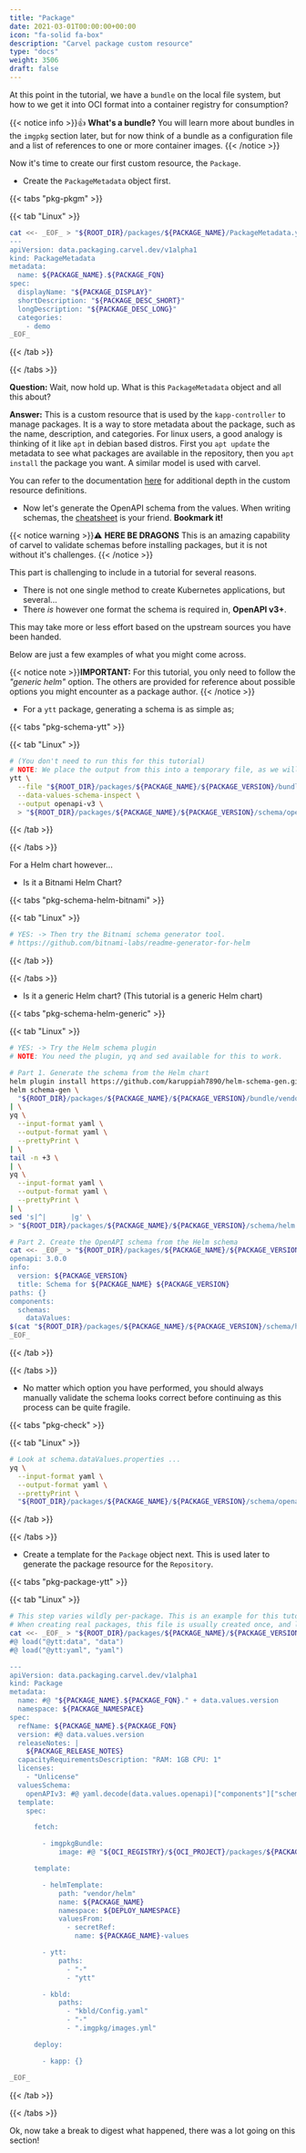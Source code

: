 ```yaml
---
title: "Package"
date: 2021-03-01T00:00:00+00:00
icon: "fa-solid fa-box"
description: "Carvel package custom resource"
type: "docs"
weight: 3506
draft: false
---
```


At this point in the tutorial, we have a `bundle` on the local file system, but how to we get it into OCI format into a container registry for consumption?

{{< notice info >}}👍 **What's a bundle?** You will learn more about bundles in the `imgpkg` section later, but for now think of a bundle as a configuration file and a list of references to one or more container images.
{{< /notice >}}

Now it's time to create our first custom resource, the `Package`.

- Create the `PackageMetadata` object first.

{{< tabs "pkg-pkgm" >}}

{{< tab "Linux" >}}

```bash
cat <<- _EOF_ > "${ROOT_DIR}/packages/${PACKAGE_NAME}/PackageMetadata.yaml"
---
apiVersion: data.packaging.carvel.dev/v1alpha1
kind: PackageMetadata
metadata:
  name: ${PACKAGE_NAME}.${PACKAGE_FQN}
spec:
  displayName: "${PACKAGE_DISPLAY}"
  shortDescription: "${PACKAGE_DESC_SHORT}"
  longDescription: "${PACKAGE_DESC_LONG}"
  categories:
    - demo
_EOF_
```

{{< /tab >}}

{{< /tabs >}}

**Question:** Wait, now hold up. What is this `PackageMetadata` object and all this about?

**Answer:** This is a custom resource that is used by the `kapp-controller` to manage packages. It is a way to store metadata about the package, such as the name, description, and categories. For linux users, a good analogy is thinking of it like `apt` in debian based distros. First you `apt update` the metadata to see what packages are available in the repository, then you `apt install` the package you want. A similar model is used with carvel.

You can refer to the documentation [here](https://carvel.dev/kapp-controller/docs/v0.46.0/packaging/) for additional depth in the custom resource definitions.

- Now let's generate the OpenAPI schema from the values. When writing schemas, the [cheatsheet](https://carvel.dev/ytt/docs/develop/schema-validations-cheat-sheet/) is your friend. **Bookmark it!**

{{< notice warning >}}⚠️ **HERE BE DRAGONS** This is an amazing capability of carvel to validate schemas before installing packages, but it is not without it's challenges.
{{< /notice >}}

This part is challenging to include in a tutorial for several reasons.

- There is not one single method to create Kubernetes applications, but several...
- There _is_ however one format the schema is required in, **OpenAPI v3+**.

This may take more or less effort based on the upstream sources you have been handed.

Below are just a few examples of what you might come across.

{{< notice note >}}**IMPORTANT:** For this tutorial, you only need to follow the _"generic helm"_ option. The others are provided for reference about possible options you might encounter as a package author.
{{< /notice >}}

- For a `ytt` package, generating a schema is as simple as;

{{< tabs "pkg-schema-ytt" >}}

{{< tab "Linux" >}}

```bash
# (You don't need to run this for this tutorial)
# NOTE: We place the output from this into a temporary file, as we will use it later.
ytt \
  --file "${ROOT_DIR}/packages/${PACKAGE_NAME}/${PACKAGE_VERSION}/bundle/ytt/schema.yaml" \
  --data-values-schema-inspect \
  --output openapi-v3 \
  > "${ROOT_DIR}/packages/${PACKAGE_NAME}/${PACKAGE_VERSION}/schema/openapi.yaml"
```

{{< /tab >}}

{{< /tabs >}}

For a Helm chart however...

- Is it a Bitnami Helm Chart?

{{< tabs "pkg-schema-helm-bitnami" >}}

{{< tab "Linux" >}}

```bash
# YES: -> Then try the Bitnami schema generator tool.
# https://github.com/bitnami-labs/readme-generator-for-helm
```

{{< /tab >}}

{{< /tabs >}}

- Is it a generic Helm chart? (This tutorial is a generic Helm chart)

{{< tabs "pkg-schema-helm-generic" >}}

{{< tab "Linux" >}}

```bash
# YES: -> Try the Helm schema plugin
# NOTE: You need the plugin, yq and sed available for this to work.

# Part 1. Generate the schema from the Helm chart
helm plugin install https://github.com/karuppiah7890/helm-schema-gen.git
helm schema-gen \
  "${ROOT_DIR}/packages/${PACKAGE_NAME}/${PACKAGE_VERSION}/bundle/vendor/helm/values.yaml" \
| \
yq \
  --input-format yaml \
  --output-format yaml \
  --prettyPrint \
| \
tail -n +3 \
| \
yq \
  --input-format yaml \
  --output-format yaml \
  --prettyPrint \
| \
sed 's|^|      |g' \
> "${ROOT_DIR}/packages/${PACKAGE_NAME}/${PACKAGE_VERSION}/schema/helm.yaml"

# Part 2. Create the OpenAPI schema from the Helm schema
cat <<- _EOF_ > "${ROOT_DIR}/packages/${PACKAGE_NAME}/${PACKAGE_VERSION}/schema/openapi.yaml"
openapi: 3.0.0
info:
  version: ${PACKAGE_VERSION}
  title: Schema for ${PACKAGE_NAME} ${PACKAGE_VERSION}
paths: {}
components:
  schemas:
    dataValues:
$(cat "${ROOT_DIR}/packages/${PACKAGE_NAME}/${PACKAGE_VERSION}/schema/helm.yaml")
_EOF_
```

{{< /tab >}}

{{< /tabs >}}

- No matter which option you have performed, you should always manually validate the schema looks correct before continuing as this process can be quite fragile.

{{< tabs "pkg-check" >}}

{{< tab "Linux" >}}

```bash
# Look at schema.dataValues.properties ...
yq \
  --input-format yaml \
  --output-format yaml \
  --prettyPrint \
  "${ROOT_DIR}/packages/${PACKAGE_NAME}/${PACKAGE_VERSION}/schema/openapi.yaml"
```

{{< /tab >}}

{{< /tabs >}}

- Create a template for the `Package` object next. This is used later to generate the package resource for the `Repository`.

{{< tabs "pkg-package-ytt" >}}

{{< tab "Linux" >}}

```bash
# This step varies wildly per-package. This is an example for this tutorial.
# When creating real packages, this file is usually created once, and lasts for the lifetime of the package.
cat <<- _EOF_ > "${ROOT_DIR}/packages/${PACKAGE_NAME}/${PACKAGE_VERSION}/templates/Package.yaml"
#@ load("@ytt:data", "data")
#@ load("@ytt:yaml", "yaml")

---
apiVersion: data.packaging.carvel.dev/v1alpha1
kind: Package
metadata:
  name: #@ "${PACKAGE_NAME}.${PACKAGE_FQN}." + data.values.version
  namespace: ${PACKAGE_NAMESPACE}
spec:
  refName: ${PACKAGE_NAME}.${PACKAGE_FQN}
  version: #@ data.values.version
  releaseNotes: |
    ${PACKAGE_RELEASE_NOTES}
  capacityRequirementsDescription: "RAM: 1GB CPU: 1"
  licenses:
    - "Unlicense"
  valuesSchema:
    openAPIv3: #@ yaml.decode(data.values.openapi)["components"]["schemas"]["dataValues"]
  template:
    spec:

      fetch:

        - imgpkgBundle:
            image: #@ "${OCI_REGISTRY}/${OCI_PROJECT}/packages/${PACKAGE_NAME}:" + data.values.version

      template:

        - helmTemplate:
            path: "vendor/helm"
            name: ${PACKAGE_NAME}
            namespace: ${DEPLOY_NAMESPACE}
            valuesFrom:
              - secretRef:
                name: ${PACKAGE_NAME}-values

        - ytt:
            paths:
              - "-"
              - "ytt"

        - kbld:
            paths:
              - "kbld/Config.yaml"
              - "-"
              - ".imgpkg/images.yml"

      deploy:

        - kapp: {}

_EOF_
```

{{< /tab >}}

{{< /tabs >}}

Ok, now take a break to digest what happened, there was a lot going on this section!
